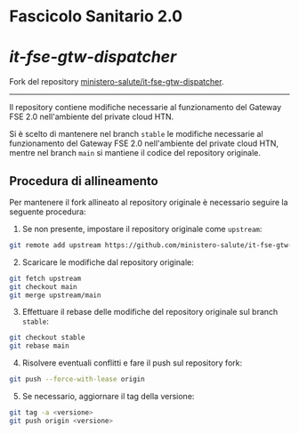 # Fascicolo Sanitario 2.0

# _it-fse-gtw-dispatcher_

Fork del repository [ministero-salute/it-fse-gtw-dispatcher](https://github.com/ministero-salute/it-fse-gtw-dispatcher.git).

---

Il repository contiene modifiche necessarie al funzionamento del Gateway FSE 2.0 nell'ambiente del private cloud HTN.

Si è scelto di mantenere nel branch `stable` le modifiche necessarie al funzionamento del Gateway FSE 2.0 nell'ambiente del private cloud HTN, mentre nel branch `main` si mantiene il codice del repository originale.

## Procedura di allineamento

Per mantenere il fork allineato al repository originale è necessario seguire la seguente procedura:

1. Se non presente, impostare il repository originale come `upstream`:

```bash
git remote add upstream https://github.com/ministero-salute/it-fse-gtw-dispatcher.git
```

2. Scaricare le modifiche dal repository originale:

```bash
git fetch upstream
git checkout main
git merge upstream/main
```

3. Effettuare il rebase delle modifiche del repository originale sul branch `stable`:

```bash
git checkout stable
git rebase main
```

4. Risolvere eventuali conflitti e fare il push sul repository fork:

```bash
git push --force-with-lease origin
```

5. Se necessario, aggiornare il tag della versione:

```bash
git tag -a <versione>
git push origin <versione>
```

